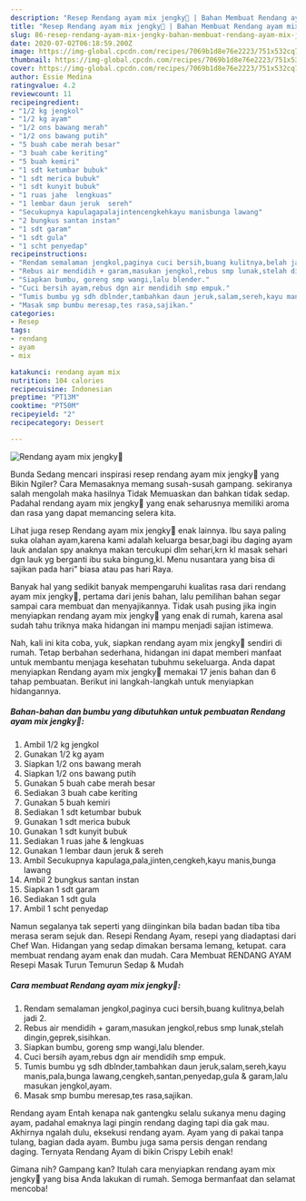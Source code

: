 ```yaml
---
description: "Resep Rendang ayam mix jengky🥘 | Bahan Membuat Rendang ayam mix jengky🥘 Yang Bikin Ngiler"
title: "Resep Rendang ayam mix jengky🥘 | Bahan Membuat Rendang ayam mix jengky🥘 Yang Bikin Ngiler"
slug: 86-resep-rendang-ayam-mix-jengky-bahan-membuat-rendang-ayam-mix-jengky-yang-bikin-ngiler
date: 2020-07-02T06:18:59.200Z
image: https://img-global.cpcdn.com/recipes/7069b1d8e76e2223/751x532cq70/rendang-ayam-mix-jengky🥘-foto-resep-utama.jpg
thumbnail: https://img-global.cpcdn.com/recipes/7069b1d8e76e2223/751x532cq70/rendang-ayam-mix-jengky🥘-foto-resep-utama.jpg
cover: https://img-global.cpcdn.com/recipes/7069b1d8e76e2223/751x532cq70/rendang-ayam-mix-jengky🥘-foto-resep-utama.jpg
author: Essie Medina
ratingvalue: 4.2
reviewcount: 11
recipeingredient:
- "1/2 kg jengkol"
- "1/2 kg ayam"
- "1/2 ons bawang merah"
- "1/2 ons bawang putih"
- "5 buah cabe merah besar"
- "3 buah cabe keriting"
- "5 buah kemiri"
- "1 sdt ketumbar bubuk"
- "1 sdt merica bubuk"
- "1 sdt kunyit bubuk"
- "1 ruas jahe  lengkuas"
- "1 lembar daun jeruk  sereh"
- "Secukupnya kapulagapalajintencengkehkayu manisbunga lawang"
- "2 bungkus santan instan"
- "1 sdt garam"
- "1 sdt gula"
- "1 scht penyedap"
recipeinstructions:
- "Rendam semalaman jengkol,paginya cuci bersih,buang kulitnya,belah jadi 2."
- "Rebus air mendidih + garam,masukan jengkol,rebus smp lunak,stelah dingin,geprek,sisihkan."
- "Siapkan bumbu, goreng smp wangi,lalu blender."
- "Cuci bersih ayam,rebus dgn air mendidih smp empuk."
- "Tumis bumbu yg sdh dblnder,tambahkan daun jeruk,salam,sereh,kayu manis,pala,bunga lawang,cengkeh,santan,penyedap,gula &amp; garam,lalu masukan jengkol,ayam."
- "Masak smp bumbu meresap,tes rasa,sajikan."
categories:
- Resep
tags:
- rendang
- ayam
- mix

katakunci: rendang ayam mix 
nutrition: 104 calories
recipecuisine: Indonesian
preptime: "PT13M"
cooktime: "PT50M"
recipeyield: "2"
recipecategory: Dessert

---
```



![Rendang ayam mix jengky🥘](https://img-global.cpcdn.com/recipes/7069b1d8e76e2223/751x532cq70/rendang-ayam-mix-jengky🥘-foto-resep-utama.jpg)

Bunda Sedang mencari inspirasi resep rendang ayam mix jengky🥘 yang Bikin Ngiler? Cara Memasaknya memang susah-susah gampang. sekiranya salah mengolah maka hasilnya Tidak Memuaskan dan bahkan tidak sedap. Padahal rendang ayam mix jengky🥘 yang enak seharusnya memiliki aroma dan rasa yang dapat memancing selera kita.

Lihat juga resep Rendang ayam mix jengky🥘 enak lainnya. Ibu saya paling suka olahan ayam,karena kami adalah keluarga besar,bagi ibu daging ayam lauk andalan spy anaknya makan tercukupi dlm sehari,krn kl masak sehari dgn lauk yg berganti ibu suka bingung,kl. Menu nusantara yang bisa di sajikan pada hari&#34; biasa atau pas hari Raya.

Banyak hal yang sedikit banyak mempengaruhi kualitas rasa dari rendang ayam mix jengky🥘, pertama dari jenis bahan, lalu pemilihan bahan segar sampai cara membuat dan menyajikannya. Tidak usah pusing jika ingin menyiapkan rendang ayam mix jengky🥘 yang enak di rumah, karena asal sudah tahu triknya maka hidangan ini mampu menjadi sajian istimewa.


Nah, kali ini kita coba, yuk, siapkan rendang ayam mix jengky🥘 sendiri di rumah. Tetap berbahan sederhana, hidangan ini dapat memberi manfaat untuk membantu menjaga kesehatan tubuhmu sekeluarga. Anda dapat menyiapkan Rendang ayam mix jengky🥘 memakai 17 jenis bahan dan 6 tahap pembuatan. Berikut ini langkah-langkah untuk menyiapkan hidangannya.

<!--inarticleads1-->

##### Bahan-bahan dan bumbu yang dibutuhkan untuk pembuatan Rendang ayam mix jengky🥘:

1. Ambil 1/2 kg jengkol
1. Gunakan 1/2 kg ayam
1. Siapkan 1/2 ons bawang merah
1. Siapkan 1/2 ons bawang putih
1. Gunakan 5 buah cabe merah besar
1. Sediakan 3 buah cabe keriting
1. Gunakan 5 buah kemiri
1. Sediakan 1 sdt ketumbar bubuk
1. Gunakan 1 sdt merica bubuk
1. Gunakan 1 sdt kunyit bubuk
1. Sediakan 1 ruas jahe &amp; lengkuas
1. Gunakan 1 lembar daun jeruk &amp; sereh
1. Ambil Secukupnya kapulaga,pala,jinten,cengkeh,kayu manis,bunga lawang
1. Ambil 2 bungkus santan instan
1. Siapkan 1 sdt garam
1. Sediakan 1 sdt gula
1. Ambil 1 scht penyedap


Namun segalanya tak seperti yang diinginkan bila badan badan tiba tiba merasa seram sejuk dan. Resepi Rendang Ayam, resepi yang diadaptasi dari Chef Wan. Hidangan yang sedap dimakan bersama lemang, ketupat. cara membuat rendang ayam enak dan mudah. Cara Membuat RENDANG AYAM Resepi Masak Turun Temurun Sedap &amp; Mudah 

<!--inarticleads2-->

##### Cara membuat Rendang ayam mix jengky🥘:

1. Rendam semalaman jengkol,paginya cuci bersih,buang kulitnya,belah jadi 2.
1. Rebus air mendidih + garam,masukan jengkol,rebus smp lunak,stelah dingin,geprek,sisihkan.
1. Siapkan bumbu, goreng smp wangi,lalu blender.
1. Cuci bersih ayam,rebus dgn air mendidih smp empuk.
1. Tumis bumbu yg sdh dblnder,tambahkan daun jeruk,salam,sereh,kayu manis,pala,bunga lawang,cengkeh,santan,penyedap,gula &amp; garam,lalu masukan jengkol,ayam.
1. Masak smp bumbu meresap,tes rasa,sajikan.


Rendang ayam Entah kenapa nak gantengku selalu sukanya menu daging ayam, padahal emaknya lagi pingin rendang daging tapi dia gak mau. Akhirnya ngalah dulu, eksekusi rendang ayam. Ayam yang di pakai tanpa tulang, bagian dada ayam. Bumbu juga sama persis dengan rendang daging. Ternyata Rendang Ayam di bikin Crispy Lebih enak! 

Gimana nih? Gampang kan? Itulah cara menyiapkan rendang ayam mix jengky🥘 yang bisa Anda lakukan di rumah. Semoga bermanfaat dan selamat mencoba!
